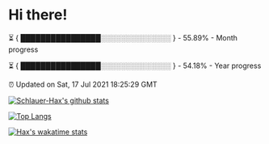 # Hi there!

⏳ { ████████████████░░░░░░░░░░░░░░ } - 55.89% - Month progress

⏳ { ████████████████░░░░░░░░░░░░░░ } - 54.18% - Year progress

⏰ Updated on Sat, 17 Jul 2021 18:25:29 GMT


[![Schlauer-Hax's github stats](https://github-readme-stats.vercel.app/api?username=Schlauer-Hax&show_icons=true&theme=dark&count_private=true)](https://github.com/Schlauer-Hax)


[![Top Langs](https://github-readme-stats.vercel.app/api/top-langs/?username=Schlauer-Hax&layout=compact&theme=dark)](https://github.com/Schlauer-Hax?tab=repositories)


[![Hax's wakatime stats](https://github-readme-stats.vercel.app/api/wakatime?username=Hax&theme=dark)](https://wakatime.com/@Hax)

